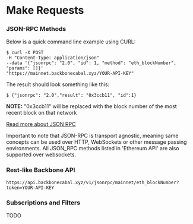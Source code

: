 # Make Requests

### JSON-RPC Methods

Below is a quick command line example using CURL:

```
$ curl -X POST
-H "Content-Type: application/json"
--data '{"jsonrpc": "2.0", "id": 1, "method": "eth_blockNumber",
"params": []}'
"https://mainnet.backbonecabal.xyz/YOUR-API-KEY"
```

The result should look something like this:

```
$ {"jsonrpc": "2.0","result": "0x3ccb11", "id":1}
```

**NOTE:** "0x3ccb11" will be replaced with the block number of the most recent block on that network

[Read more about JSON RPC](https://github.com/ethereum/wiki/wiki/JSON-RPC)

Important to note that JSON-RPC is transport agnostic, meaning same concepts can be used over HTTP, WebSockets or other
message passing environments. All JSON_RPC methods listed in 'Ethereum API' are also supported over websockets.

### Rest-like Backbone API

```
https://api.backbonecabal.xyz/v1/jsonrpc/mainnet/eth_blockNumber?token=YOUR-API-KEY
```

### Subscriptions and Filters

TODO
